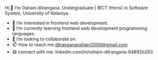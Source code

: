 Hi,👋 I’m Oshani dilrangana.
Undergraduate | BICT (Hons) in Software System, University of Kelaniya.
- 👀 I’m interested in  frontend web development.
- 🌱 I’m currently learning frontend web development programming languages.
- 💞️ I’m looking to collaborate on.
- 📫 How to reach me dilranganaoshani2000@gmail.com
- 😄 connect with me:
   linkedin.com/in/oshani-dilrangana-64892b263
 

<!---
oshanidilrangana/oshanidilrangana is a ✨ special ✨ repository because its `README.md` (this file) appears on your GitHub profile.
You can click the Preview link to take a look at your changes.
--->
